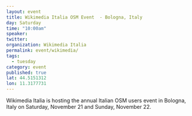 ```yaml
---
layout: event
title: Wikimedia Italia OSM Event  - Bologna, Italy
day: Saturday
time: "10:00am"
speaker: 
twitter: 
organization: Wikimedia Italia 
permalink: event/wikimedia/
tags: 
  - tuesday
category: event
published: true
lat: 44.5151312
lon: 11.3177731
---
```


Wikimedia Italia is hosting the annual Italian OSM users event in Bologna, Italy on Saturday, November 21 and Sunday, November 22.
